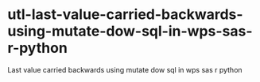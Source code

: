 # utl-last-value-carried-backwards-using-mutate-dow-sql-in-wps-sas-r-python
Last value carried backwards using mutate dow sql in wps sas r python 
